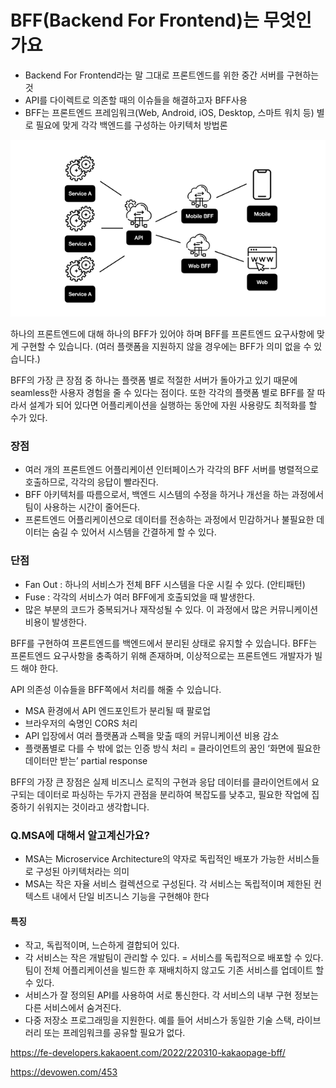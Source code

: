 # BFF(Backend For Frontend)는 무엇인가요

- Backend For Frontend라는 말 그대로 프론트엔드를 위한 중간 서버를 구현하는 것
- API를 다이렉트로 의존할 때의 이슈들을 해결하고자 BFF사용
- BFF는 프론트엔드 프레임워크(Web, Android, iOS, Desktop, 스마트 워치 등) 별로 필요에 맞게 각각 백엔드를 구성하는 아키텍처 방법론

![Alt text](image.png)  

하나의 프론트엔드에 대해 하나의 BFF가 있어야 하며 BFF를 프론트엔드 요구사항에 맞게 구현할 수 있습니다. (여러 플랫폼을 지원하지 않을 경우에는 BFF가 의미 없을 수 있습니다.)

BFF의 가장 큰 장점 중 하나는 플랫폼 별로 적절한 서버가 돌아가고 있기 때문에 seamless한 사용자 경험을 줄 수 있다는 점이다. 또한 각각의 플랫폼 별로 BFF를 잘 따라서 설계가 되어 있다면 어플리케이션을 실행하는 동안에 자원 사용량도 최적화를 할 수가 있다.

### 장점
- 여러 개의 프론트엔드 어플리케이션 인터페이스가 각각의 BFF 서버를 병렬적으로 호출하므로, 각각의 응답이 빨라진다.
- BFF 아키텍처를 따름으로서, 백엔드 시스템의 수정을 하거나 개선을 하는 과정에서 팀이 사용하는 시간이 줄어든다.
- 프론트엔드 어플리케이션으로 데이터를 전송하는 과정에서 민감하거나 불필요한 데이터는 숨길 수 있어서 시스템을 간결하게 할 수 있다.

### 단점
- Fan Out : 하나의 서비스가 전체 BFF 시스템을 다운 시킬 수 있다. (안티패턴)
- Fuse : 각각의 서비스가 여러 BFF에게 호출되었을 때 발생한다.
- 많은 부분의 코드가 중복되거나 재작성될 수 있다. 이 과정에서 많은 커뮤니케이션 비용이 발생한다.



 BFF를 구현하여 프론트엔드를 백엔드에서 분리된 상태로 유지할 수 있습니다. BFF는 프론트엔드 요구사항을 충족하기 위해 존재하며, 이상적으로는 프론트엔드 개발자가 빌드 해야 한다.

  API 의존성 이슈들을 BFF쪽에서 처리를 해줄 수 있습니다.

- MSA 환경에서 API 엔드포인트가 분리될 때 팔로업
- 브라우저의 숙명인 CORS 처리
- API 입장에서 여러 플랫폼과 스펙을 맞출 때의 커뮤니케이션 비용 감소
- 플랫폼별로 다를 수 밖에 없는 인증 방식 처리
= 클라이언트의 꿈인 ‘화면에 필요한 데이터만 받는’ partial response


BFF의 가장 큰 장점은 실제 비즈니스 로직의 구현과 응답 데이터를 클라이언트에서 요구되는 데이터로 파싱하는 두가지 관점을 분리하여 복잡도를 낮추고, 필요한 작업에 집중하기 쉬워지는 것이라고 생각합니다.


### Q.MSA에 대해서 알고계신가요?

- MSA는 Microservice Architecture의 약자로 독립적인 배포가 가능한 서비스들로 구성된 아키텍처라는 의미
- MSA는 작은 자율 서비스 컬렉션으로 구성된다. 각 서비스는 독립적이며 제한된 컨텍스트 내에서 단일 비즈니스 기능을 구현해야 한다
#### 특징
- 작고, 독립적이며, 느슨하게 결합되어 있다.
- 각 서비스는 작은 개발팀이 관리할 수 있다.
= 서비스를 독립적으로 배포할 수 있다. 팀이 전체 어플리케이션을 빌드한 후 재배치하지 않고도 기존 서비스를 업데이트 할 수 있다.
- 서비스가 잘 정의된 API를 사용하여 서로 통신한다. 각 서비스의 내부 구현 정보는 다른 서비스에서 숨겨진다.
- 다중 저장소 프로그래밍을 지원한다. 예를 들어 서비스가 동일한 기술 스택, 라이브러리 또는 프레임워크를 공유할 필요가 없다.

https://fe-developers.kakaoent.com/2022/220310-kakaopage-bff/

https://devowen.com/453